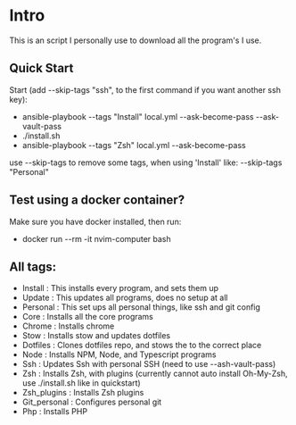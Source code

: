 # Intro
This is an script I personally use to download all the program's I use.


## Quick Start
Start (add --skip-tags "ssh", to the first command if you want another ssh key):
- ansible-playbook --tags "Install" local.yml --ask-become-pass --ask-vault-pass
- ./install.sh
- ansible-playbook --tags "Zsh" local.yml --ask-become-pass

use --skip-tags to remove some tags, when using 'Install' like:
--skip-tags "Personal"

## Test using a docker container?
Make sure you have docker installed, then run:
- docker run --rm -it nvim-computer bash


## All tags:
- Install : This installs every program, and sets them up
- Update : This updates all programs, does no setup at all
- Personal : This set ups all personal things, like ssh and git config
- Core : Installs all the core programs
- Chrome : Installs chrome
- Stow : Installs stow and updates dotfiles
- Dotfiles : Clones dotfiles repo, and stows the to the correct place
- Node : Installs NPM, Node, and Typescript programs
- Ssh : Updates Ssh with personal SSH (need to use --ash-vault-pass)
- Zsh : Installs Zsh, with plugins (currently cannot auto install Oh-My-Zsh, use ./install.sh like in quickstart)
- Zsh_plugins : Installs Zsh plugins
- Git_personal : Configures personal git
- Php : Installs PHP

